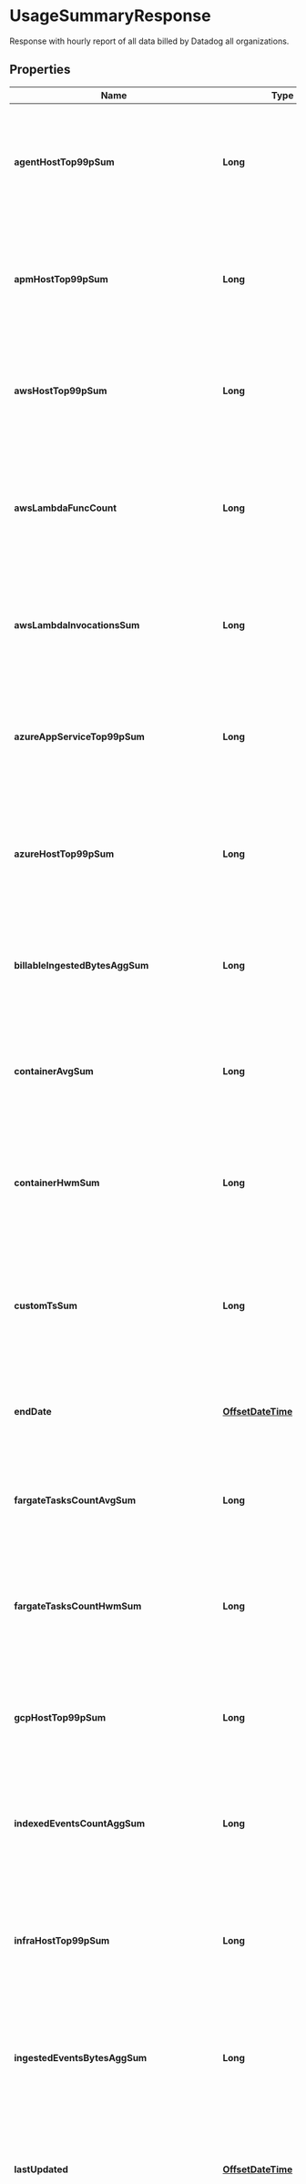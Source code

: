 

# UsageSummaryResponse

Response with hourly report of all data billed by Datadog all organizations.
## Properties

Name | Type | Description | Notes
------------ | ------------- | ------------- | -------------
**agentHostTop99pSum** | **Long** | Shows the 99th percentile of all agent hosts over all hours in the current month(s) for all organizations. |  [optional]
**apmHostTop99pSum** | **Long** | Shows the 99th percentile of all distinct APM hosts over all hours in the current month(s) for all organizations. |  [optional]
**awsHostTop99pSum** | **Long** | Shows the 99th percentile of all AWS hosts over all hours in the current month(s) for all organizations. |  [optional]
**awsLambdaFuncCount** | **Long** | Shows the average of the number of functions that executed 1 or more times each hour in the current month(s) for all organizations. |  [optional]
**awsLambdaInvocationsSum** | **Long** | Shows the sum of all AWS Lambda invocations over all hours in the current month(s) for all organizations. |  [optional]
**azureAppServiceTop99pSum** | **Long** | Shows the 99th percentile of all Azure app services over all hours in the current month(s) for all organizations. |  [optional]
**azureHostTop99pSum** | **Long** | Shows the 99th percentile of all Azure hosts over all hours in the current month(s) for all organizations. |  [optional]
**billableIngestedBytesAggSum** | **Long** | Shows the sum of all log bytes ingested over all hours in the current month(s) for all organizations. |  [optional]
**containerAvgSum** | **Long** | Shows the average of all distinct containers over all hours in the current month(s) for all organizations. |  [optional]
**containerHwmSum** | **Long** | Shows the high watermark of all distinct containers over all hours in the current month(s) for all organizations. |  [optional]
**customTsSum** | **Long** | Shows the average number of distinct custom metrics over all hours in the current month(s) for all organizations. |  [optional]
**endDate** | [**OffsetDateTime**](OffsetDateTime.md) | Shows the last date of usage in the current month(s) for all organizations. |  [optional]
**fargateTasksCountAvgSum** | **Long** | Shows the average of all Fargate tasks over all hours in the current month(s) for all organizations. |  [optional]
**fargateTasksCountHwmSum** | **Long** | Shows the high watermark of all Fargate tasks over all hours in the current month(s) for all organizations. |  [optional]
**gcpHostTop99pSum** | **Long** | Shows the 99th percentile of all GCP hosts over all hours in the current month(s) for all organizations. |  [optional]
**indexedEventsCountAggSum** | **Long** | Shows the sum of all log events indexed over all hours in the current month(s) for all organizations. |  [optional]
**infraHostTop99pSum** | **Long** | Shows the 99th percentile of all distinct infrastructure hosts over all hours in the current month(s) for all organizations. |  [optional]
**ingestedEventsBytesAggSum** | **Long** | Shows the sum of all log bytes ingested over all hours in the current month(s) for all organizations. |  [optional]
**lastUpdated** | [**OffsetDateTime**](OffsetDateTime.md) | Shows the the most recent hour in the current month(s) for all organizations for which all usages were calculated. |  [optional]
**mobileRumSessionCountAggSum** | **Long** | Shows the sum of all mobile RUM Sessions over all hours in the current month(s) for all organizations. |  [optional]
**netflowIndexedEventsCountAggSum** | **Long** | Shows the sum of all Network flows indexed over all hours in the current month(s) for all organizations. |  [optional]
**npmHostTop99pSum** | **Long** | Shows the 99th percentile of all distinct Networks hosts over all hours in the current month(s) for all organizations. |  [optional]
**profilingContainerAgentCountAvg** | **Long** | Shows the average number of profiled containers over all hours in the current month(s) for all organizations. |  [optional]
**profilingHostCountTop99pSum** | **Long** | Shows the 99th percentile of all profiled hosts over all hours in the current month(s) for all organizations. |  [optional]
**rumSessionCountAggSum** | **Long** | Shows the sum of all browser RUM Sessions over all hours in the current month(s) for all organizations. |  [optional]
**startDate** | [**OffsetDateTime**](OffsetDateTime.md) | Shows the first date of usage in the current month(s) for all organizations. |  [optional]
**syntheticsBrowserCheckCallsCountAggSum** | **Long** | Shows the sum of all Synthetic browser tests over all hours in the current month(s) for all organizations. |  [optional]
**syntheticsCheckCallsCountAggSum** | **Long** | Shows the sum of all Synthetic API tests over all hours in the current month(s) for all organizations. |  [optional]
**traceSearchIndexedEventsCountAggSum** | **Long** | Shows the sum of all analyzed spans indexed over all hours in the current month(s) for all organizations. |  [optional]
**twolIngestedEventsBytesAggSum** | **Long** | Shows the sum of all tracing without limits bytes ingested over all hours in the current month(s) for all organizations. |  [optional]
**usage** | [**List&lt;UsageSummaryDate&gt;**](UsageSummaryDate.md) | An array of objects regarding hourly usage. |  [optional]



